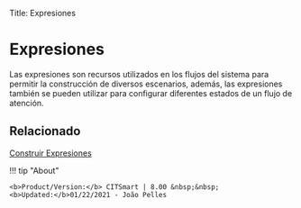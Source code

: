 Title: Expresiones

# Expresiones

Las expresiones son recursos utilizados en los flujos del sistema para permitir la construcción de diversos escenarios, además, las 
expresiones también se pueden utilizar para configurar diferentes estados de un flujo de atención.

## Relacionado

[Construir Expresiones][1]  

[1]:/es-es/citsmart-platform-8/workflow/configuration/expressions-creator.html


!!! tip "About"

    <b>Product/Version:</b> CITSmart | 8.00 &nbsp;&nbsp;
    <b>Updated:</b>01/22/2021 - João Pelles  
	
